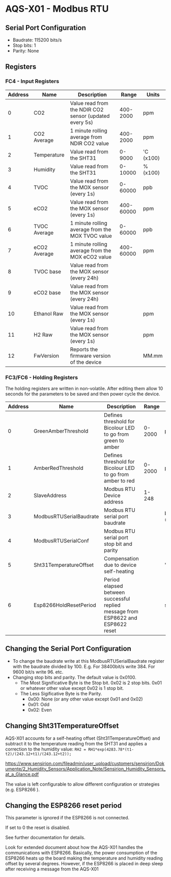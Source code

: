 # 				AQS-X01 - Modbus RTU

## Serial Port Configuration

- Baudrate: 115200 bits/s
- Stop bits: 1
- Parity: None

## Registers

### FC4 - Input Registers

| Address | Name         | Description                                            | Range     | Units     |
| ------- | ------------ | ------------------------------------------------------ | --------- | --------- |
| 0       | CO2          | Value read from the NDIR CO2 sensor (updated every 5s) | 400-2000  | ppm       |
| 1       | CO2 Average  | 1 minute rolling average from NDIR CO2 value           | 400-2000  | ppm       |
| 2       | Temperature  | Value read from the SHT31                              | 0-9000    | 'C (x100) |
| 3       | Humidity     | Value read from the SHT31                              | 0-10000   | %(x100)   |
| 4       | TVOC         | Value read from the MOX sensor (every 1s)              | 0-60000   | ppb       |
| 5       | eCO2         | Value read from the MOX sensor (every 1s)              | 400-60000 | ppm       |
| 6       | TVOC Average | 1 minute rolling average from the MOX TVOC value       | 0-60000   | ppb       |
| 7       | eCO2 Average | 1 minute rolling average from the MOX eCO2 value       | 400-60000 | ppm       |
| 8       | TVOC base    | Value read from the MOX sensor (every 24h)             |           |           |
| 9       | eCO2 base    | Value read from the MOX sensor (every 24h)             |           |           |
| 10      | Ethanol Raw  | Value read from the MOX sensor (every 1s)              |           | ppm       |
| 11      | H2 Raw       | Value read from the MOX sensor (every 1s)              |           | ppm       |
| 12      | FwVersion    | Reports the firmware version of the device             |           | MM.mm     |



### FC3/FC6 - Holding Registers

The holding registers are written in non-volatile. After editing them allow 10 seconds for the parameters to be saved and then power cycle the device.

| Address | Name                    | Description                                                  | Range  | Units         | Default             |
| ------- | ----------------------- | ------------------------------------------------------------ | ------ | ------------- | ------------------- |
| 0       | GreenAmberThreshold     | Defines threshold for Bicolour LED to go from green to amber | 0-2000 | ppm           | 800                 |
| 1       | AmberRedThreshold       | Defines threshold for Bicolour LED to go from amber to red   | 0-2000 | ppm           | 1500                |
| 2       | SlaveAddress            | Modbus RTU Device address                                    | 1-248  |               | 51                  |
| 3       | ModbusRTUSerialBaudrate | Modbus RTU serial port baudrate                              |        | bits/s (/100) | 1152 (115200bits/s) |
| 4       | ModbusRTUSerialConf     | Modbus RTU serial port stop bit and parity                   |        |               | 0x0100              |
| 5       | Sht31TemperatureOffset  | Compensation due to device self-heating                      |        | 'C(x100)      | 280 (2.8'C)           |
| 6       | Esp8266HoldResetPeriod  | Period elapsed between successful replied message from ESP8622 and ESP8622 reset |        | s             | 300                 |



## Changing the Serial Port Configuration

- To change the baudrate write at this ModbusRTUSerialBaudrate register with the baudrate divided by 100. E.g. For 38400bit/s write 384. For 9600 bit/s write 96. etc.
- Changing stop bits and parity. The default value is 0x0100. 
  - The Most Significative Byte is the Stop bit. 0x02 is 2 stop bits. 0x01 or whatever other value except 0x02 is 1 stop bit.
  - The Less Sigificative Byte is the Parity. 
    - 0x00: None (or any other value except 0x01 and 0x02)
    - 0x01: Odd
    - 0x02: Even

## Changing Sht31TemperatureOffset

AQS-X01 accounts for a self-heating offset  (Sht31TemperatureOffset) and subtract it to the temperature reading from the SHT31 and applies a correction to the humidity value: `RH2 = RH1*exp(4283.78*(t1-t2)/(243.12+t1)/(243.12+t2));`

https://www.sensirion.com/fileadmin/user_upload/customers/sensirion/Dokumente/2_Humidity_Sensors/Application_Note/Sensirion_Humidity_Sensors_at_a_Glance.pdf

The value is left configurable to allow different configuration or strategies (e.g. ESP8266 ).

## Changing the ESP8266 reset period

This parameter is ignored if the ESP8266 is not connected.

If set to 0 the reset is disabled.

See further documentation for details.

Look for extended document about how the AQS-X01 handles the communications with ESP8266. Basically, the power consumption of the ESP8266 heats up the board making the temperature and humidity reading offset by several degrees. However, if the ESP8266 is placed in deep sleep after receiving a message from the AQS-X01 

